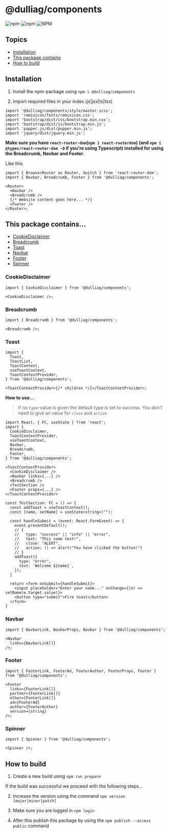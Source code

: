 # @dulliag/components

![npm](https://img.shields.io/npm/v/@dulliag/components?style=for-the-badge)
![npm](https://img.shields.io/npm/dt/@dulliag/components?label=Downloads&style=for-the-badge)
![NPM](https://img.shields.io/npm/l/@dulliag/components?style=for-the-badge)

## Topics

- [Installation](#installation)
- [This package contains](#this-package-contains)
- [How to build](#how-to-build)

## Installation

1. Install the npm-package using `npm i @dulliag/components`

2. Import required files in your index.(js|jsx|ts|tsx)

```tsx
import '@dulliag/components/style/master.scss';
import 'remixicon/fonts/remixicon.css';
import 'bootstrap/dist/css/bootstrap.min.css';
import 'bootstrap/dist/js/bootstrap.min.js';
import 'popper.js/dist/popper.min.js';
import 'jquery/dist/jquery.min.js';
```

**Make sure you have `react-router-dom`(`npm i react-routerdom`) (and `npm i @types/react-router-dom -D` if you're using Typescript) installed for using the Breadcrumb, Navbar and Footer**.

Like this

```tsx
import { BrowserRouter as Router, Switch } from 'react-router-dom';
import { Navbar, Breadcrumb, Footer } from '@dulliag/components';

<Router>
  <Navbar />
  <Breadcrumb />
  {/* Website content goes here... */}
  <Footer />
</Router>;
```

## This package contains...

- [CookieDisclaimer](#cookiedisclaimer)
- [Breadcrumb](#breadcrumb)
- [Toast](#toast)
- [Navbar](#navbar)
- [Footer](#footer)
- [Spinner](#spinner)

### CookieDisclaimer

```tsx
import { CookieDisclaimer } from '@dulliag/components';

<CookieDisclaimer />;
```

### Breadcrumb

```tsx
import { Breadcrumb } from '@dulliag/components';

<Breadcrumb />;
```

### Toast

```tsx
import {
  Toast,
  ToastList,
  ToastContext,
  useToastContext,
  ToastContextProvider,
} from '@dulliag/components';

<ToastContextProvider>{/* children */}</ToastContextProvider>;
```

**How to use...**

> If no `type`-value is given the default type is set to success.
> You don't need to give an value for `close` and `action`

```tsx
import React, { FC, useState } from 'react';
import {
  CookieDisclaimer,
  ToastContextProvider,
  useToastContext,
  Navbar,
  Breadcrumb,
  Footer,
} from '@dulliag/components';

<ToastContextProvider>
  <CookieDisclaimer />
  <Navbar links={...} />
  <Breadcrumb />
  <TestSection />
  <Footer props={...} />
</ToastContextProvider>

const TestSection: FC = () => {
  const addToast = useToastContext();
  const [name, setName] = useState<string>("");

  const handleSubmit = (event: React.FormEvent) => {
    event.preventDefault();
    // {
    //   type: "success" || "info" || "error",
    //   text: "This some text!",
    //   close: "ALERT",
    //   action: () => alert("You have clicked the button!")
    // }
    addToast({
      type: "error",
      text: `Welcome ${name}`,
    });
  }

  return <form onSubmit={handleSubmit}>
    <input placeholder="Enter your name..." onChange={(e) => setName(e.target.value)}>
    <button type="submit">Fire toast</button>
  </form>
}
```

### Navbar

```tsx
import { NavbarLink, NavbarProps, Navbar } from '@dulliag/components';

<Navbar
  links={NavbarLink[]}
/>;
```

### Footer

```tsx
import { FooterLink, FooterAd, FooterAuthor, FooterProps, Footer } from '@dulliag/components';

<Footer
  links={FooterLink[]}
  partner={FooterLink[]}
  other={FooterLink[]}
  ad={FooterAd}
  author={FooterAuthor}
  version={string}
/>;
```

### Spinner

```tsx
import { Spinner } from '@dulliag/components';

<Spinner />;
```

## How to build

1. Create a new build using `npm run prepare`

If the build was successful we proceed with the following steps...

2. Increase the version using the command `npm version [major|minor|patch]`

3. Make sure you are logged in `npm login`

4. After this publish this package by using the `npm publish --access public` command
